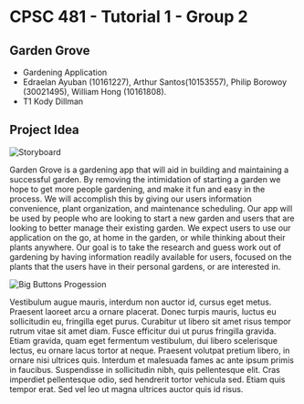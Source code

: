 # CPSC 481 - Tutorial 1 - Group 2

## Garden Grove

* Gardening Application
* Edraelan Ayuban (10161227), Arthur Santos(10153557), Philip Borowoy (30021495), William Hong (10161808).
* T1 Kody Dillman

## Project Idea

![](https://wjhong1234.github.io/481-project-template/HCI%20P2%20Pictures/Storyboard.JPG "Storyboard")

Garden Grove is a gardening app that will aid in building and maintaining a successful garden. By removing the intimidation of starting a garden we hope to get more people gardening, and make it fun and easy in the process. We will accomplish this by giving our users information convenience, plant organization, and maintenance scheduling. Our app will be used by people who are looking to start a new garden and users that are looking to better manage their existing garden. We expect users to use our application on the go, at home in the garden, or while thinking about their plants anywhere. Our goal is to take the research and guess work out of gardening by having information readily available for users, focused on the plants that the users have in their personal gardens, or are interested in.

![](https://wjhong1234.github.io/481-project-template/HCI%20P3%20Pictures/Big%20Buttons%20Banner.jpg "Big Buttons Progession")

Vestibulum augue mauris, interdum non auctor id, cursus eget metus. Praesent laoreet arcu a ornare placerat. Donec turpis mauris, luctus eu sollicitudin eu, fringilla eget purus. Curabitur ut libero sit amet risus tempor rutrum vitae sit amet diam. Fusce efficitur dui ut purus fringilla gravida. Etiam gravida, quam eget fermentum vestibulum, dui libero scelerisque lectus, eu ornare lacus tortor at neque. Praesent volutpat pretium libero, in ornare nisi ultrices quis. Interdum et malesuada fames ac ante ipsum primis in faucibus. Suspendisse in sollicitudin nibh, quis pellentesque elit. Cras imperdiet pellentesque odio, sed hendrerit tortor vehicula sed. Etiam quis tempor erat. Sed vel leo ut magna ultrices auctor quis id risus.
